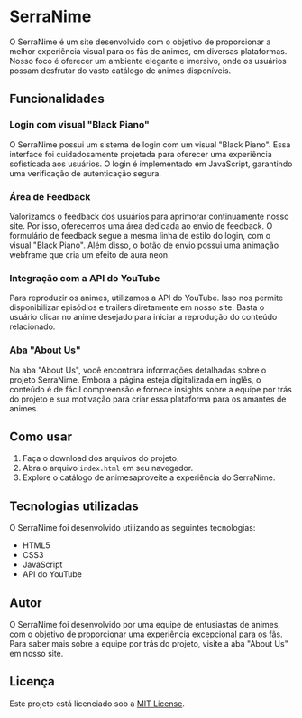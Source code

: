 # SerraNime

O SerraNime é um site desenvolvido com o objetivo de proporcionar a melhor experiência visual para os fãs de animes, em diversas plataformas. Nosso foco é oferecer um ambiente elegante e imersivo, onde os usuários possam desfrutar do vasto catálogo de animes disponíveis.

## Funcionalidades

### Login com visual "Black Piano"

O SerraNime possui um sistema de login com um visual "Black Piano". Essa interface foi cuidadosamente projetada para oferecer uma experiência sofisticada aos usuários. O login é implementado em JavaScript, garantindo uma verificação de autenticação segura.

### Área de Feedback

Valorizamos o feedback dos usuários para aprimorar continuamente nosso site. Por isso, oferecemos uma área dedicada ao envio de feedback. O formulário de feedback segue a mesma linha de estilo do login, com o visual "Black Piano". Além disso, o botão de envio possui uma animação webframe que cria um efeito de aura neon.

### Integração com a API do YouTube

Para reproduzir os animes, utilizamos a API do YouTube. Isso nos permite disponibilizar episódios e trailers diretamente em nosso site. Basta o usuário clicar no anime desejado para iniciar a reprodução do conteúdo relacionado.

### Aba "About Us"

Na aba "About Us", você encontrará informações detalhadas sobre o projeto SerraNime. Embora a página esteja digitalizada em inglês, o conteúdo é de fácil compreensão e fornece insights sobre a equipe por trás do projeto e sua motivação para criar essa plataforma para os amantes de animes.

## Como usar

1. Faça o download dos arquivos do projeto.
2. Abra o arquivo `index.html` em seu navegador.
3. Explore o catálogo de animesaproveite a experiência do SerraNime.

## Tecnologias utilizadas

O SerraNime foi desenvolvido utilizando as seguintes tecnologias:

- HTML5
- CSS3
- JavaScript
- API do YouTube

## Autor

O SerraNime foi desenvolvido por uma equipe de entusiastas de animes, com o objetivo de proporcionar uma experiência excepcional para os fãs. Para saber mais sobre a equipe por trás do projeto, visite a aba "About Us" em nosso site.

## Licença

Este projeto está licenciado sob a [MIT License](LICENSE).
